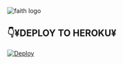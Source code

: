 


<img alt="faith logo"  src="https://i.imgur.com/VwloR6v.jpeg">
  </a>
</p>


## 👇¥DEPLOY TO HEROKU¥

[![Deploy](https://www.herokucdn.com/deploy/button.svg)](https://heroku.com/deploy?template=https://github.com/ZEZETECH47/Mr_REY-MD)
